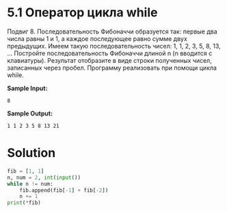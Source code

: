# 5.1 Оператор цикла while

Подвиг 8. Последовательность Фибоначчи образуется так: первые два числа равны 1 и 1, а каждое последующее равно сумме
двух предыдущих. Имеем такую последовательность чисел: 1, 1, 2, 3, 5, 8, 13, ... Постройте последовательность Фибоначчи
длиной n (n вводится с клавиатуры). Результат отобразите в виде строки полученных чисел, записанных через пробел.
Программу реализовать при помощи цикла while.

**Sample Input:**

```
8
```

**Sample Output:**

```
1 1 2 3 5 8 13 21
```

# Solution

```python
fib = [1, 1]
n, num = 2, int(input())
while n != num:
    fib.append(fib[-1] + fib[-2])
    n += 1
print(*fib)
```